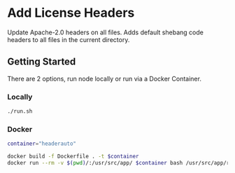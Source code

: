 # Add License Headers 

Update Apache-2.0 headers on all files.  Adds default shebang code headers to all files in the current directory.

## Getting Started

There are 2 options, run node locally or run via a Docker Container.

### Locally

```bash
./run.sh
```

### Docker

```bash
container="headerauto"

docker build -f Dockerfile . -t $container
docker run --rm -v $(pwd)/:/usr/src/app/ $container bash /usr/src/app/run.sh
```
